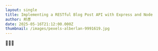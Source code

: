```yaml
---
layout: single
title: Implementing a RESTful Blog Post API with Express and Node
author: 邦彥
date: 2025-05-16T21:12:00.000Z
thumbnail: /images/pexels-alberlan-9991619.jpg
---
```

🧑🏻‍💻
